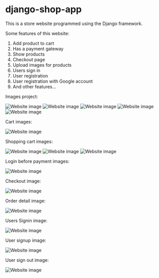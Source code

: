# django-shop-app
This is a store website programmed using the Django framework.

Some features of this website:
1. Add product to cart
2. Has a payment gateway
3. Show products
4. Checkout page
5. Upload images for products
6. Users sign in
7. User registration
8. User registration with Google account
9. And other features...

Images project:

![Website image](https://github.com/hamedkalhor76/django-shop-app/blob/main/images/img1.png)
![Website image](https://github.com/hamedkalhor76/django-shop-app/blob/main/images/img2.png)
![Website image](https://github.com/hamedkalhor76/django-shop-app/blob/main/images/img3.png)
![Website image](https://github.com/hamedkalhor76/django-shop-app/blob/main/images/img4.png)
![Website image](https://github.com/hamedkalhor76/django-shop-app/blob/main/images/img5.png)

Cart images:

![Website image](https://github.com/hamedkalhor76/django-shop-app/blob/main/images/img6.png)

Shopping cart images:

![Website image](https://github.com/hamedkalhor76/django-shop-app/blob/main/images/img7.png)
![Website image](https://github.com/hamedkalhor76/django-shop-app/blob/main/images/img8.png)
![Website image](https://github.com/hamedkalhor76/django-shop-app/blob/main/images/img9.png)

Login before payment images:

![Website image](https://github.com/hamedkalhor76/django-shop-app/blob/main/images/img10.png)

Checkout image:

![Website image](https://github.com/hamedkalhor76/django-shop-app/blob/main/images/img11.png)

Order detail image:

![Website image](https://github.com/hamedkalhor76/django-shop-app/blob/main/images/img12.png)

Users Signin image:

![Website image](https://github.com/hamedkalhor76/django-shop-app/blob/main/images/img13.png)

User signup image:

![Website image](https://github.com/hamedkalhor76/django-shop-app/blob/main/images/img14.png)

User sign out image:

![Website image](https://github.com/hamedkalhor76/django-shop-app/blob/main/images/img15.png)
